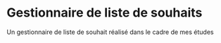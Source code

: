 # Gestionnaire de liste de souhaits

Un gestionnaire de liste de souhait réalisé dans le cadre de mes études